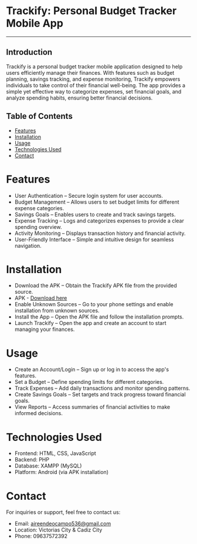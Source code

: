 # Trackify: Personal Budget Tracker Mobile App

---

## Introduction

Trackify is a personal budget tracker mobile application designed to help users efficiently manage their finances. With features such as budget planning, savings tracking, and expense monitoring, Trackify empowers individuals to take control of their financial well-being. The app provides a simple yet effective way to categorize expenses, set financial goals, and analyze spending habits, ensuring better financial decisions.

## Table of Contents
- [Features](#features)
- [Installation](#installation)
- [Usage](#usage)
- [Technologies Used](#technologies-used)
- [Contact](#contact)

# Features
- User Authentication – Secure login system for user accounts.
- Budget Management – Allows users to set budget limits for different expense categories.
- Savings Goals – Enables users to create and track savings targets.
- Expense Tracking – Logs and categorizes expenses to provide a clear spending overview.
- Activity Monitoring – Displays transaction history and financial activity.
- User-Friendly Interface – Simple and intuitive design for seamless navigation.

# Installation
- Download the APK – Obtain the Trackify APK file from the provided source.
- APK - [Download here](https://upload.app/download/trackify/io.cordova.hellocordova/891b61ce16de8e87b41a125bc237515bc90bf00fba3283960e3cb3d7b54b54c5)
- Enable Unknown Sources – Go to your phone settings and enable installation from unknown sources.
- Install the App – Open the APK file and follow the installation prompts.
- Launch Trackify – Open the app and create an account to start managing your finances.

# Usage
- Create an Account/Login – Sign up or log in to access the app's features.
- Set a Budget – Define spending limits for different categories.
- Track Expenses – Add daily transactions and monitor spending patterns.
- Create Savings Goals – Set targets and track progress toward financial goals.
- View Reports – Access summaries of financial activities to make informed decisions.

# Technologies Used
- Frontend: HTML, CSS, JavaScript
- Backend: PHP
- Database: XAMPP (MySQL)
- Platform: Android (via APK installation)

# Contact
For inquiries or support, feel free to contact us:
- Email: aireendeocampo536@gmail.com
- Location: Victorias City & Cadiz City
- Phone: 09637572392
